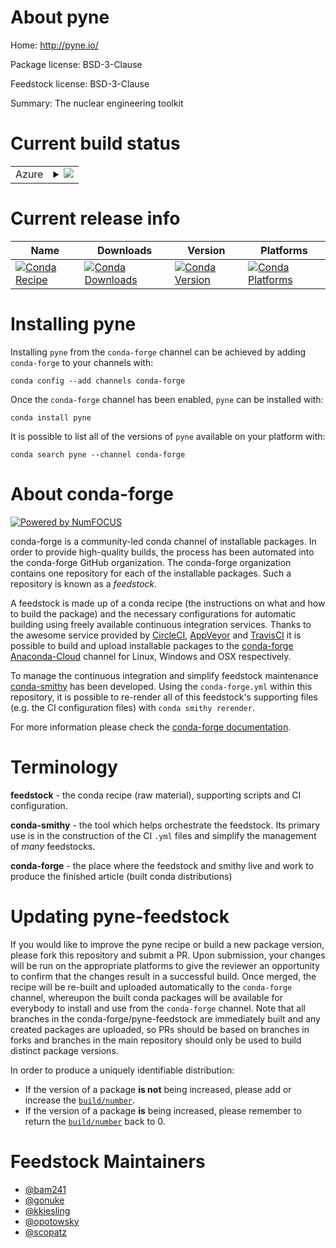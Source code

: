 About pyne
==========

Home: http://pyne.io/

Package license: BSD-3-Clause

Feedstock license: BSD-3-Clause

Summary: The nuclear engineering toolkit



Current build status
====================


<table>
    
  <tr>
    <td>Azure</td>
    <td>
      <details>
        <summary>
          <a href="https://dev.azure.com/conda-forge/feedstock-builds/_build/latest?definitionId=5454&branchName=master">
            <img src="https://dev.azure.com/conda-forge/feedstock-builds/_apis/build/status/pyne-feedstock?branchName=master">
          </a>
        </summary>
        <table>
          <thead><tr><th>Variant</th><th>Status</th></tr></thead>
          <tbody><tr>
              <td>linux_64_enable_dagmcdagmcenable_moabmoabpython3.6.____cpython</td>
              <td>
                <a href="https://dev.azure.com/conda-forge/feedstock-builds/_build/latest?definitionId=5454&branchName=master">
                  <img src="https://dev.azure.com/conda-forge/feedstock-builds/_apis/build/status/pyne-feedstock?branchName=master&jobName=linux&configuration=linux_64_enable_dagmcdagmcenable_moabmoabpython3.6.____cpython" alt="variant">
                </a>
              </td>
            </tr><tr>
              <td>linux_64_enable_dagmcdagmcenable_moabmoabpython3.7.____cpython</td>
              <td>
                <a href="https://dev.azure.com/conda-forge/feedstock-builds/_build/latest?definitionId=5454&branchName=master">
                  <img src="https://dev.azure.com/conda-forge/feedstock-builds/_apis/build/status/pyne-feedstock?branchName=master&jobName=linux&configuration=linux_64_enable_dagmcdagmcenable_moabmoabpython3.7.____cpython" alt="variant">
                </a>
              </td>
            </tr><tr>
              <td>linux_64_enable_dagmcdagmcenable_moabmoabpython3.8.____cpython</td>
              <td>
                <a href="https://dev.azure.com/conda-forge/feedstock-builds/_build/latest?definitionId=5454&branchName=master">
                  <img src="https://dev.azure.com/conda-forge/feedstock-builds/_apis/build/status/pyne-feedstock?branchName=master&jobName=linux&configuration=linux_64_enable_dagmcdagmcenable_moabmoabpython3.8.____cpython" alt="variant">
                </a>
              </td>
            </tr><tr>
              <td>linux_64_enable_dagmcdagmcenable_moabnomoabpython3.6.____cpython</td>
              <td>
                <a href="https://dev.azure.com/conda-forge/feedstock-builds/_build/latest?definitionId=5454&branchName=master">
                  <img src="https://dev.azure.com/conda-forge/feedstock-builds/_apis/build/status/pyne-feedstock?branchName=master&jobName=linux&configuration=linux_64_enable_dagmcdagmcenable_moabnomoabpython3.6.____cpython" alt="variant">
                </a>
              </td>
            </tr><tr>
              <td>linux_64_enable_dagmcdagmcenable_moabnomoabpython3.7.____cpython</td>
              <td>
                <a href="https://dev.azure.com/conda-forge/feedstock-builds/_build/latest?definitionId=5454&branchName=master">
                  <img src="https://dev.azure.com/conda-forge/feedstock-builds/_apis/build/status/pyne-feedstock?branchName=master&jobName=linux&configuration=linux_64_enable_dagmcdagmcenable_moabnomoabpython3.7.____cpython" alt="variant">
                </a>
              </td>
            </tr><tr>
              <td>linux_64_enable_dagmcdagmcenable_moabnomoabpython3.8.____cpython</td>
              <td>
                <a href="https://dev.azure.com/conda-forge/feedstock-builds/_build/latest?definitionId=5454&branchName=master">
                  <img src="https://dev.azure.com/conda-forge/feedstock-builds/_apis/build/status/pyne-feedstock?branchName=master&jobName=linux&configuration=linux_64_enable_dagmcdagmcenable_moabnomoabpython3.8.____cpython" alt="variant">
                </a>
              </td>
            </tr><tr>
              <td>linux_64_enable_dagmcnodagmcenable_moabmoabpython3.6.____cpython</td>
              <td>
                <a href="https://dev.azure.com/conda-forge/feedstock-builds/_build/latest?definitionId=5454&branchName=master">
                  <img src="https://dev.azure.com/conda-forge/feedstock-builds/_apis/build/status/pyne-feedstock?branchName=master&jobName=linux&configuration=linux_64_enable_dagmcnodagmcenable_moabmoabpython3.6.____cpython" alt="variant">
                </a>
              </td>
            </tr><tr>
              <td>linux_64_enable_dagmcnodagmcenable_moabmoabpython3.7.____cpython</td>
              <td>
                <a href="https://dev.azure.com/conda-forge/feedstock-builds/_build/latest?definitionId=5454&branchName=master">
                  <img src="https://dev.azure.com/conda-forge/feedstock-builds/_apis/build/status/pyne-feedstock?branchName=master&jobName=linux&configuration=linux_64_enable_dagmcnodagmcenable_moabmoabpython3.7.____cpython" alt="variant">
                </a>
              </td>
            </tr><tr>
              <td>linux_64_enable_dagmcnodagmcenable_moabmoabpython3.8.____cpython</td>
              <td>
                <a href="https://dev.azure.com/conda-forge/feedstock-builds/_build/latest?definitionId=5454&branchName=master">
                  <img src="https://dev.azure.com/conda-forge/feedstock-builds/_apis/build/status/pyne-feedstock?branchName=master&jobName=linux&configuration=linux_64_enable_dagmcnodagmcenable_moabmoabpython3.8.____cpython" alt="variant">
                </a>
              </td>
            </tr><tr>
              <td>linux_64_enable_dagmcnodagmcenable_moabnomoabpython3.6.____cpython</td>
              <td>
                <a href="https://dev.azure.com/conda-forge/feedstock-builds/_build/latest?definitionId=5454&branchName=master">
                  <img src="https://dev.azure.com/conda-forge/feedstock-builds/_apis/build/status/pyne-feedstock?branchName=master&jobName=linux&configuration=linux_64_enable_dagmcnodagmcenable_moabnomoabpython3.6.____cpython" alt="variant">
                </a>
              </td>
            </tr><tr>
              <td>linux_64_enable_dagmcnodagmcenable_moabnomoabpython3.7.____cpython</td>
              <td>
                <a href="https://dev.azure.com/conda-forge/feedstock-builds/_build/latest?definitionId=5454&branchName=master">
                  <img src="https://dev.azure.com/conda-forge/feedstock-builds/_apis/build/status/pyne-feedstock?branchName=master&jobName=linux&configuration=linux_64_enable_dagmcnodagmcenable_moabnomoabpython3.7.____cpython" alt="variant">
                </a>
              </td>
            </tr><tr>
              <td>linux_64_enable_dagmcnodagmcenable_moabnomoabpython3.8.____cpython</td>
              <td>
                <a href="https://dev.azure.com/conda-forge/feedstock-builds/_build/latest?definitionId=5454&branchName=master">
                  <img src="https://dev.azure.com/conda-forge/feedstock-builds/_apis/build/status/pyne-feedstock?branchName=master&jobName=linux&configuration=linux_64_enable_dagmcnodagmcenable_moabnomoabpython3.8.____cpython" alt="variant">
                </a>
              </td>
            </tr>
          </tbody>
        </table>
      </details>
    </td>
  </tr>
</table>

Current release info
====================

| Name | Downloads | Version | Platforms |
| --- | --- | --- | --- |
| [![Conda Recipe](https://img.shields.io/badge/recipe-pyne-green.svg)](https://anaconda.org/conda-forge/pyne) | [![Conda Downloads](https://img.shields.io/conda/dn/conda-forge/pyne.svg)](https://anaconda.org/conda-forge/pyne) | [![Conda Version](https://img.shields.io/conda/vn/conda-forge/pyne.svg)](https://anaconda.org/conda-forge/pyne) | [![Conda Platforms](https://img.shields.io/conda/pn/conda-forge/pyne.svg)](https://anaconda.org/conda-forge/pyne) |

Installing pyne
===============

Installing `pyne` from the `conda-forge` channel can be achieved by adding `conda-forge` to your channels with:

```
conda config --add channels conda-forge
```

Once the `conda-forge` channel has been enabled, `pyne` can be installed with:

```
conda install pyne
```

It is possible to list all of the versions of `pyne` available on your platform with:

```
conda search pyne --channel conda-forge
```


About conda-forge
=================

[![Powered by NumFOCUS](https://img.shields.io/badge/powered%20by-NumFOCUS-orange.svg?style=flat&colorA=E1523D&colorB=007D8A)](http://numfocus.org)

conda-forge is a community-led conda channel of installable packages.
In order to provide high-quality builds, the process has been automated into the
conda-forge GitHub organization. The conda-forge organization contains one repository
for each of the installable packages. Such a repository is known as a *feedstock*.

A feedstock is made up of a conda recipe (the instructions on what and how to build
the package) and the necessary configurations for automatic building using freely
available continuous integration services. Thanks to the awesome service provided by
[CircleCI](https://circleci.com/), [AppVeyor](https://www.appveyor.com/)
and [TravisCI](https://travis-ci.com/) it is possible to build and upload installable
packages to the [conda-forge](https://anaconda.org/conda-forge)
[Anaconda-Cloud](https://anaconda.org/) channel for Linux, Windows and OSX respectively.

To manage the continuous integration and simplify feedstock maintenance
[conda-smithy](https://github.com/conda-forge/conda-smithy) has been developed.
Using the ``conda-forge.yml`` within this repository, it is possible to re-render all of
this feedstock's supporting files (e.g. the CI configuration files) with ``conda smithy rerender``.

For more information please check the [conda-forge documentation](https://conda-forge.org/docs/).

Terminology
===========

**feedstock** - the conda recipe (raw material), supporting scripts and CI configuration.

**conda-smithy** - the tool which helps orchestrate the feedstock.
                   Its primary use is in the construction of the CI ``.yml`` files
                   and simplify the management of *many* feedstocks.

**conda-forge** - the place where the feedstock and smithy live and work to
                  produce the finished article (built conda distributions)


Updating pyne-feedstock
=======================

If you would like to improve the pyne recipe or build a new
package version, please fork this repository and submit a PR. Upon submission,
your changes will be run on the appropriate platforms to give the reviewer an
opportunity to confirm that the changes result in a successful build. Once
merged, the recipe will be re-built and uploaded automatically to the
`conda-forge` channel, whereupon the built conda packages will be available for
everybody to install and use from the `conda-forge` channel.
Note that all branches in the conda-forge/pyne-feedstock are
immediately built and any created packages are uploaded, so PRs should be based
on branches in forks and branches in the main repository should only be used to
build distinct package versions.

In order to produce a uniquely identifiable distribution:
 * If the version of a package **is not** being increased, please add or increase
   the [``build/number``](https://conda.io/docs/user-guide/tasks/build-packages/define-metadata.html#build-number-and-string).
 * If the version of a package **is** being increased, please remember to return
   the [``build/number``](https://conda.io/docs/user-guide/tasks/build-packages/define-metadata.html#build-number-and-string)
   back to 0.

Feedstock Maintainers
=====================

* [@bam241](https://github.com/bam241/)
* [@gonuke](https://github.com/gonuke/)
* [@kkiesling](https://github.com/kkiesling/)
* [@opotowsky](https://github.com/opotowsky/)
* [@scopatz](https://github.com/scopatz/)


